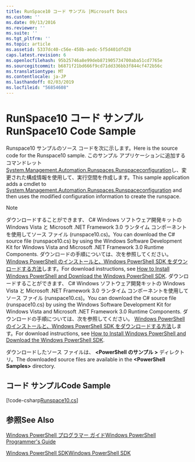 ```yaml
---
title: RunSpace10 コード サンプル |Microsoft Docs
ms.custom: ''
ms.date: 09/13/2016
ms.reviewer: ''
ms.suite: ''
ms.tgt_pltfrm: ''
ms.topic: article
ms.assetid: 5337dc40-c56e-458b-aedc-5f5d401dfd28
caps.latest.revision: 6
ms.openlocfilehash: 95b25746a8e99deb871905734700aba51cd7765e
ms.sourcegitcommit: b6871f21bd666f9cd71dd336bb3f844cf472b56c
ms.translationtype: MT
ms.contentlocale: ja-JP
ms.lasthandoff: 02/03/2019
ms.locfileid: "56854608"
---
```

# <a name="runspace10-code-sample"></a><span data-ttu-id="41f9b-102">RunSpace10 コード サンプル</span><span class="sxs-lookup"><span data-stu-id="41f9b-102">RunSpace10 Code Sample</span></span>

<span data-ttu-id="41f9b-103">Runspace10 サンプルのソース コードを次に示します。</span><span class="sxs-lookup"><span data-stu-id="41f9b-103">Here is the source code for the Runspace10 sample.</span></span> <span data-ttu-id="41f9b-104">このサンプル アプリケーションに追加するコマンドレット[System.Management.Automation.Runspaces.Runspaceconfiguration](/dotnet/api/System.Management.Automation.Runspaces.RunspaceConfiguration)し、変更された構成情報を使用して、実行空間を作成します。</span><span class="sxs-lookup"><span data-stu-id="41f9b-104">This sample application adds a cmdlet to [System.Management.Automation.Runspaces.Runspaceconfiguration](/dotnet/api/System.Management.Automation.Runspaces.RunspaceConfiguration) and then uses the modified configuration information to create the runspace.</span></span>

> [!NOTE]
> <span data-ttu-id="41f9b-105">ダウンロードすることができます、 C# Windows ソフトウェア開発キットの Windows Vista と Microsoft .NET Framework 3.0 ランタイム コンポーネントを使用してソース ファイル (runspace10.cs)。</span><span class="sxs-lookup"><span data-stu-id="41f9b-105">You can download the C# source file (runspace10.cs) by using the Windows Software Development Kit for Windows Vista and Microsoft .NET Framework 3.0 Runtime Components.</span></span> <span data-ttu-id="41f9b-106">ダウンロードの手順については、次を参照してください。 [Windows PowerShell のインストールと、Windows PowerShell SDK をダウンロードする方法](/powershell/developer/installing-the-windows-powershell-sdk)します。</span><span class="sxs-lookup"><span data-stu-id="41f9b-106">For download instructions, see [How to Install Windows PowerShell and Download the Windows PowerShell SDK](/powershell/developer/installing-the-windows-powershell-sdk).</span></span>
> <span data-ttu-id="41f9b-107">ダウンロードすることができます、 C# Windows ソフトウェア開発キットの Windows Vista と Microsoft .NET Framework 3.0 ランタイム コンポーネントを使用してソース ファイル (runspace10.cs)。</span><span class="sxs-lookup"><span data-stu-id="41f9b-107">You can download the C# source file (runspace10.cs) by using the Windows Software Development Kit for Windows Vista and Microsoft .NET Framework 3.0 Runtime Components.</span></span> <span data-ttu-id="41f9b-108">ダウンロードの手順については、次を参照してください。 [Windows PowerShell のインストールと、Windows PowerShell SDK をダウンロードする方法](/powershell/developer/installing-the-windows-powershell-sdk)します。</span><span class="sxs-lookup"><span data-stu-id="41f9b-108">For download instructions, see [How to Install Windows PowerShell and Download the Windows PowerShell SDK](/powershell/developer/installing-the-windows-powershell-sdk).</span></span>
>
> <span data-ttu-id="41f9b-109">ダウンロードしたソース ファイルは、  **\<PowerShell のサンプル >** ディレクトリ。</span><span class="sxs-lookup"><span data-stu-id="41f9b-109">The downloaded source files are available in the **\<PowerShell Samples>** directory.</span></span>

## <a name="code-sample"></a><span data-ttu-id="41f9b-110">コード サンプル</span><span class="sxs-lookup"><span data-stu-id="41f9b-110">Code Sample</span></span>

[!code-csharp[Runspace10.cs](../../powershell-sdk-samples/SDK-2.0/csharp/Runspace10/Runspace10.cs#L11-L118 "Runspace10.cs")]

## <a name="see-also"></a><span data-ttu-id="41f9b-111">参照</span><span class="sxs-lookup"><span data-stu-id="41f9b-111">See Also</span></span>

[<span data-ttu-id="41f9b-112">Windows PowerShell プログラマー ガイド</span><span class="sxs-lookup"><span data-stu-id="41f9b-112">Windows PowerShell Programmer's Guide</span></span>](./windows-powershell-programmer-s-guide.md)

[<span data-ttu-id="41f9b-113">Windows PowerShell SDK</span><span class="sxs-lookup"><span data-stu-id="41f9b-113">Windows PowerShell SDK</span></span>](../windows-powershell-reference.md)